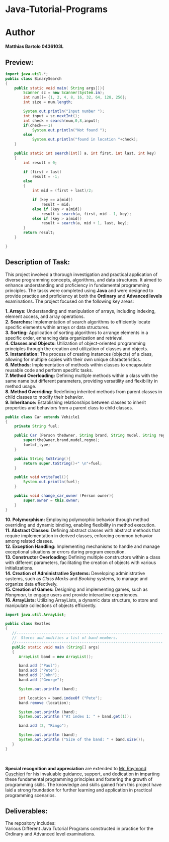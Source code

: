 # Java-Tutorial-Programs
 
# Author
**Matthias Bartolo 0436103L**

## Preview:
```java
import java.util.*;
public class BinarySearch
{
    public static void main( String args[]){
        Scanner sc = new Scanner(System.in);
        int num[]= {1, 2, 4, 8, 16, 32, 64, 128, 256};
        int size = num.length;

        System.out.println("Input number ");
        int input = sc.nextInt();
        int check = search(num,0,8,input);
        if(check==-1)
            System.out.println("Not found ");
        else
            System.out.println("found in location "+check);
    }

    public static int search(int[] a, int first, int last, int key)
    {
        int result = 0;

        if (first > last)
            result = -1;
        else
        {
            int mid = (first + last)/2;

            if (key == a[mid])
                result = mid;
            else if (key < a[mid])
                result = search(a, first, mid - 1, key);
            else if (key > a[mid])
                result = search(a, mid + 1, last, key);
        }
        return result;
    }

}
```

## Description of Task:
This project involved a thorough investigation and practical application of diverse programming concepts, algorithms, and data structures. It aimed to enhance understanding and proficiency in fundamental programming principles. The tasks were completed using **Java** and were designed to provide practice and proficiency at both the **Ordinary** and **Advanced levels** examinations. The project focused on the following key areas:

**1. Arrays:** Understanding and manipulation of arrays, including indexing, element access, and array operations. <br>
**2. Searches:** Implementation of search algorithms to efficiently locate specific elements within arrays or data structures. <br>
**3. Sorting:** Application of sorting algorithms to arrange elements in a specific order, enhancing data organization and retrieval. <br>
**4. Classes and Objects:** Utilization of object-oriented programming principles through the creation and utilization of classes and objects. <br>
**5. Instantiation:** The process of creating instances (objects) of a class, allowing for multiple copies with their own unique characteristics. <br>
**6. Methods:** Implementation of methods within classes to encapsulate reusable code and perform specific tasks. <br>
**7. Method Overloading:** Defining multiple methods within a class with the same name but different parameters, providing versatility and flexibility in method usage. <br>
**8. Method Overriding:** Redefining inherited methods from parent classes in child classes to modify their behavior. <br>
**9. Inheritance:** Establishing relationships between classes to inherit properties and behaviors from a parent class to child classes. <br>
```java
public class Car extends Vehicle1
{
    private String fuel;

    public Car (Person theOwner, String brand, String mudel, String regno,String f_type) {
        super(theOwner,brand,mudel,regno);
        fuel=f_type;
    }

    public String toString(){
        return super.toString()+" \n"+fuel;
    }

    public void writeFuel(){
        System.out.println(fuel);
    }

    public void change_car_owner (Person owner){
        super.owner = this.owner;
    }
}
```
**10. Polymorphism:** Employing polymorphic behavior through method overriding and dynamic binding, enabling flexibility in method execution. <br>
**11. Abstract Classes:** Defining abstract classes with abstract methods that require implementation in derived classes, enforcing common behavior among related classes. <br>
**12. Exception Handling:** Implementing mechanisms to handle and manage exceptional situations or errors during program execution. <br>
**13. Constructor Overloading:** Defining multiple constructors within a class with different parameters, facilitating the creation of objects with various initializations. <br>
**14. Creation of Administrative Systems:** Developing administrative systems, such as *Class Marks* and *Booking* systems, to manage and organize data effectively. <br>
**15. Creation of Games:** Designing and implementing games, such as *Hangman*, to engage users and provide interactive experiences. <br>
**16. ArrayLists:** Utilizing ArrayLists, a dynamic data structure, to store and manipulate collections of objects efficiently. <br>

```java
import java.util.ArrayList;

public class Beatles
{
   //-----------------------------------------------------------------
   //  Stores and modifies a list of band members.
   //-----------------------------------------------------------------
   public static void main (String[] args)
   {
      ArrayList band = new ArrayList();

      band.add ("Paul");
      band.add ("Pete");
      band.add ("John");
      band.add ("George");

      System.out.println (band);

      int location = band.indexOf ("Pete");
      band.remove (location);

      System.out.println (band);
      System.out.println ("At index 1: " + band.get(1));

      band.add (2, "Ringo");

      System.out.println (band);
      System.out.println ("Size of the band: " + band.size());
   }
}
```
<br>

**Special recognition and appreciation** are extended to [Mr. Raymond Cuschieri](https://www.um.edu.mt/profile/raymondcuschieri) for his invaluable guidance, support, and dedication in imparting these fundamental programming principles and fostering the growth of programming skills. The knowledge and skills gained from this project have laid a strong foundation for further learning and application in practical programming scenarios.




## Deliverables:
The repository includes:<br />
Various Different Java Tutorial Programs constructed in practice for the Ordinary and Advanced level examinations.<br />
